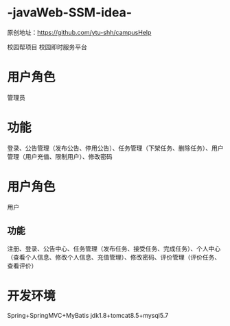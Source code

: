 # -javaWeb-SSM-idea-

原创地址：https://github.com/ytu-shh/campusHelp

校园帮项目
校园即时服务平台

# 用户角色
管理员

# 功能
登录、公告管理（发布公告、停用公告）、任务管理（下架任务、删除任务）、用户管理（用户充值、限制用户）、修改密码

# 用户角色
用户

## 功能
注册、登录、公告中心、任务管理（发布任务、接受任务、完成任务）、个人中心（查看个人信息、修改个人信息、充值管理）、修改密码、评价管理（评价任务、查看评价）

# 开发环境
Spring+SpringMVC+MyBatis
jdk1.8+tomcat8.5+mysql5.7
